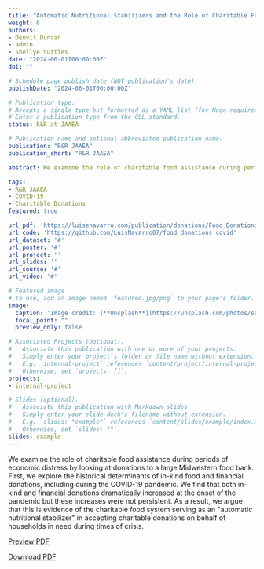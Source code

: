 ```yaml
---
title: "Automatic Nutritional Stabilizers and the Role of Charitable Food Assistance during Times of Crisis"
weight: 6
authors:
- Denvil Duncan
- admin
- Shellye Suttles
date: "2024-06-01T00:00:00Z"
doi: ""

# Schedule page publish date (NOT publication's date).
publishDate: "2024-06-01T00:00:00Z"

# Publication type.
# Accepts a single type but formatted as a YAML list (for Hugo requirements).
# Enter a publication type from the CSL standard.
status: R&R at JAAEA 

# Publication name and optional abbreviated publication name.
publication: "R&R JAAEA"
publication_short: "R&R JAAEA"

abstract: We examine the role of charitable food assistance during periods of economic distress by looking at donations to a large Midwestern food bank. First, we explore the historical determinants of in-kind food and financial donations, including during the COVID-19 pandemic. We find that both in-kind and financial donations dramatically increased at the onset of the pandemic but these increases were not persistent. As a result, we argue that this is evidence of the charitable food system serving as an "automatic nutritional stabilizer" in accepting charitable donations on behalf of households in need during times of crisis.

tags:
- R&R JAAEA
- COVID-19
- Charitable Donations
featured: true

url_pdf: 'https://luisenavarro.com/publication/donations/Food_Donations_Manuscript.pdf'
url_code: 'https://github.com/LuisNavarro07/food_donations_covid'
url_dataset: '#'
url_poster: '#'
url_project: ''
url_slides: ''
url_source: '#'
url_video: '#'

# Featured image
# To use, add an image named `featured.jpg/png` to your page's folder. 
image:
  caption: 'Image credit: [**Unsplash**](https://unsplash.com/photos/s9CC2SKySJM)'
  focal_point: ""
  preview_only: false

# Associated Projects (optional).
#   Associate this publication with one or more of your projects.
#   Simply enter your project's folder or file name without extension.
#   E.g. `internal-project` references `content/project/internal-project/index.md`.
#   Otherwise, set `projects: []`.
projects:
- internal-project

# Slides (optional).
#   Associate this publication with Markdown slides.
#   Simply enter your slide deck's filename without extension.
#   E.g. `slides: "example"` references `content/slides/example/index.md`.
#   Otherwise, set `slides: ""`.
slides: example
---
```


We examine the role of charitable food assistance during periods of economic distress by looking at donations to a large Midwestern food bank. First, we explore the historical determinants of in-kind food and financial donations, including during the COVID-19 pandemic. We find that both in-kind and financial donations dramatically increased at the onset of the pandemic but these increases were not persistent. As a result, we argue that this is evidence of the charitable food system serving as an "automatic nutritional stabilizer" in accepting charitable donations on behalf of households in need during times of crisis.

<a href="Food_Donations_Manuscript.pdf" target="_blank" class="btn btn-primary">Preview PDF</a>

<a href="Food_Donations_Manuscript.pdf" download class="btn btn-secondary">Download PDF</a>
